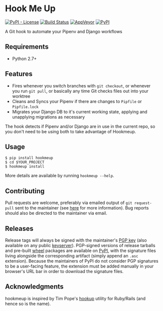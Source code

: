 # Hook Me Up

[![PyPI - License](https://img.shields.io/pypi/l/hookmeup.svg)](https://pypi.org/project/hookmeup/)
[![Build Status](https://builds.danielmoch.com/badges/hookmeup.svg)](https://builds.danielmoch.com/#/builders/hookmeup)
[![AppVeyor](https://img.shields.io/appveyor/ci/djmoch/hookmeup.svg?logo=appveyor)](https://ci.appveyor.com/project/djmoch/hookmeup)
[![PyPI](https://img.shields.io/pypi/v/hookmeup.svg)](https://pypi.org/project/hookmeup/)

A Git hook to automate your Pipenv and Django workflows

## Requirements

- Python 2.7+

## Features

- Fires whenever you switch branches with `git checkout`, or whenever
  you run `git pull`, or basically any time Git checks files out into
  your worktree
- Cleans and Syncs your Pipenv if there are changes to `Pipfile` or
  `Pipfile.lock`
- Migrates your Django DB to it's current working state, applying and
  unapplying migrations as necessary

The hook detects if Pipenv and/or Django are in use in the current repo,
so you don't need to be using both to take advantage of Hookmeup.

## Usage

```
$ pip install hookmeup
$ cd $YOUR_PROJECT
$ hookmeup install
```

More details are available by running `hookmeup --help`.

## Contributing

Pull requests are welcome, preferably via emailed output of `git
request-pull` sent to the maintainer (see
[here](https://www.git-scm.com/docs/git-request-pull) for more
information).  Bug reports should also be directed to the maintainer via
email.

## Releases

Release tags will always be signed with the maintainer's [PGP
key](https://www.danielmoch.com/static/gpg.asc) (also available on any
public
[keyserver](https://pgp.mit.edu/pks/lookup?op=get&search=0x323C9F1784BDDD43)).
PGP-signed versions of release tarballs and pre-built
[wheel](https://pythonwheels.com/) packages are available on
[PyPI](https://pypi.org/project/hookmeup/), with the signature files
living alongside the corresponding artifact (simply append an `.asc`
extension). Because the maintainers of PyPI do not consider PGP
signatures to be a user-facing feature, the extension must be added
manually in your browser's URL bar in order to download the signature
files.

## Acknowledgments

hookmeup is inspired by Tim Pope's
[hookup](https://github.com/tpope/hookup) utility for Ruby/Rails (and
hence so is the name).
